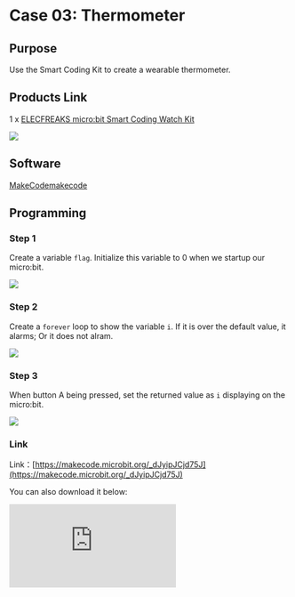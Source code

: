 ﻿# Case 03: Thermometer

## Purpose

 Use the Smart Coding Kit to create a wearable thermometer.

## Products Link

 1 x [ELECFREAKS micro:bit Smart Coding Watch Kit](https://www.elecfreaks.com/micro-bit-smart-coding-kit.html)





![](https://wiki-media-ef.oss-cn-hongkong.aliyuncs.com//images/smart_coding_kit_case_03_01.png)



## Software


[MakeCodemakecode](https://makecode.microbit.org/#)

## Programming

### Step 1

 Create a variable `flag`. Initialize this variable to 0 when we startup our micro:bit.


![](https://wiki-media-ef.oss-cn-hongkong.aliyuncs.com//images/smart_coding_kit_case_03_02.png)



### Step 2

 Create a `forever` loop to show the variable `i`. If it is over the default value, it alarms; Or it does not alram.




![](https://wiki-media-ef.oss-cn-hongkong.aliyuncs.com//images/smart_coding_kit_case_03_03.png)


### Step 3

 When button A being pressed, set the returned value as `i` displaying on the micro:bit.


![](https://wiki-media-ef.oss-cn-hongkong.aliyuncs.com//images/smart_coding_kit_case_03_04.png)



### Link
 Link：[https://makecode.microbit.org/_dJyipJCjd75J](https://makecode.microbit.org/_dJyipJCjd75J)

 You can also download it below:

<div
    style={{
        position: 'relative',
        paddingBottom: '60%',
        overflow: 'hidden',
    }}
>
    <iframe
        src="https://makecode.microbit.org/_dJyipJCjd75J"
        frameborder="0"
        sandbox="allow-popups allow-forms allow-scripts allow-same-origin"
        style={{
            position: 'absolute',
            width: '100%',
            height: '100%',
        }}
    />
</div>


## Result


 The current value will be detected and displayed on the micro:bit when button A being pressed.


## Exploration



## FAQ

Q: Sometimes the temperature is below 20 degrees, but the value detected is even higher?

A: The temperature detected is the micro:bit chips but not the environment, the chips will get hot obviously when powering on for a long time.

## Relevant File
